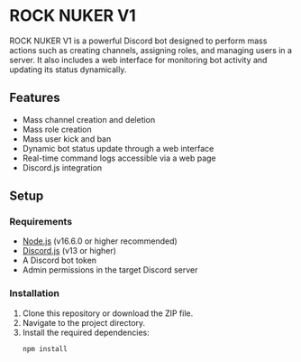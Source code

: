 # ROCK NUKER V1

ROCK NUKER V1 is a powerful Discord bot designed to perform mass actions such as creating channels, assigning roles, and managing users in a server. It also includes a web interface for monitoring bot activity and updating its status dynamically.

## Features

- Mass channel creation and deletion
- Mass role creation
- Mass user kick and ban
- Dynamic bot status update through a web interface
- Real-time command logs accessible via a web page
- Discord.js integration

## Setup

### Requirements

- [Node.js](https://nodejs.org/) (v16.6.0 or higher recommended)
- [Discord.js](https://discord.js.org/) (v13 or higher)
- A Discord bot token
- Admin permissions in the target Discord server

### Installation

1. Clone this repository or download the ZIP file.
2. Navigate to the project directory.
3. Install the required dependencies:
   ```bash
   npm install
```
